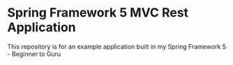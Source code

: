 # Spring Framework 5 MVC Rest Application

This repository is for an example application built in my Spring Framework 5 - Beginner to Guru